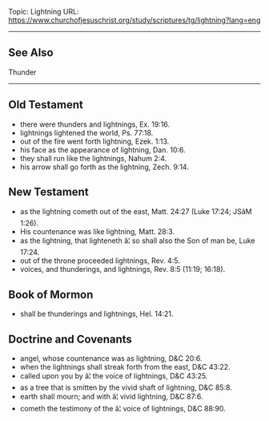 Topic: Lightning
URL: https://www.churchofjesuschrist.org/study/scriptures/tg/lightning?lang=eng

---

## See Also

Thunder

---

## Old Testament

- there were thunders and lightnings, Ex. 19:16.
- lightnings lightened the world, Ps. 77:18.
- out of the fire went forth lightning, Ezek. 1:13.
- his face as the appearance of lightning, Dan. 10:6.
- they shall run like the lightnings, Nahum 2:4.
- his arrow shall go forth as the lightning, Zech. 9:14.

## New Testament

- as the lightning cometh out of the east, Matt. 24:27 (Luke 17:24; JSâM 1:26).
- His countenance was like lightning, Matt. 28:3.
- as the lightning, that lighteneth â¦ so shall also the Son of man be, Luke 17:24.
- out of the throne proceeded lightnings, Rev. 4:5.
- voices, and thunderings, and lightnings, Rev. 8:5 (11:19; 16:18).

## Book of Mormon

- shall be thunderings and lightnings, Hel. 14:21.

## Doctrine and Covenants

- angel, whose countenance was as lightning, D&C 20:6.
- when the lightnings shall streak forth from the east, D&C 43:22.
- called upon you by â¦ the voice of lightnings, D&C 43:25.
- as a tree that is smitten by the vivid shaft of lightning, D&C 85:8.
- earth shall mourn; and with â¦ vivid lightning, D&C 87:6.
- cometh the testimony of the â¦ voice of lightnings, D&C 88:90.

